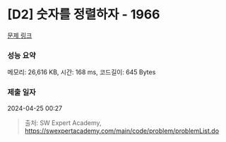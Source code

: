 # [D2] 숫자를 정렬하자 - 1966 

[문제 링크](https://swexpertacademy.com/main/code/problem/problemDetail.do?contestProbId=AV5PrmyKAWEDFAUq) 

### 성능 요약

메모리: 26,616 KB, 시간: 168 ms, 코드길이: 645 Bytes

### 제출 일자

2024-04-25 00:27



> 출처: SW Expert Academy, https://swexpertacademy.com/main/code/problem/problemList.do